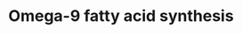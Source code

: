 ---
annotations:
- type: Pathway Ontology
  value: unsaturated fatty acid biosynthetic pathway
- type: Pathway Ontology
  value: fatty acid elongation pathway
- type: Pathway Ontology
  value: fatty acid metabolic pathway
authors:
- DeSl
- Eweitz
communities:
- Lipids
description: New PW, homology converted
last-edited: 2021-05-22
organisms:
- Homo sapiens
redirect_from:
- /index.php/Pathway:WP4724
- /instance/WP4724
schema-jsonld:
- '@context': https://schema.org/
  '@id': https://wikipathways.github.io/pathways/WP4724.html
  '@type': Dataset
  creator:
    '@type': Organization
    name: WikiPathways
  description: New PW, homology converted
  keywords:
  - ELOVL1
  - Palmitic acid
  - Myristic acid
  - ACOT2
  - CoA(16:1(9Z))
  - 20:2(8Z,11Z)
  - CoA(20:1(11Z))
  - ACSL3
  - ACSL4
  - ELOVL2
  - Lignoceric acid
  - Oleic acid
  - hSCD1
  - Acot1
  - CoA(18:1(9Z))
  - Lauric acid
  - CoA(22:1(13Z))
  - CoA(24:1(15Z))
  - 20:3(5Z,8Z,11Z)
  - ELOVL6
  - CoA(20:3(5Z,8Z,11Z))
  - ELOVL3
  - CoA(18:2(6Z,9Z))
  - FASN
  - Stearic acid
  - 18:2(6Z,9Z)
  - FADS2
  - CoA(18:0)
  - Cerotic acid
  - ACSL1
  - CoA(16:0)
  - CoA(20:0)
  - SCD5
  - Arachidic acid
  - cis-erucic acid
  - CoA(22:0)
  - 16:1(9Z)
  - 24:1(15Z))
  - ELOVL5
  - CoA(24:0)
  - FADS1
  - Behenic acid
  - CoA(20:2(8Z,11Z))
  - CoA(26:0)
  license: CC0
  name: Omega-9 fatty acid synthesis
seo: CreativeWork
title: Omega-9 fatty acid synthesis
wpid: WP4724
---